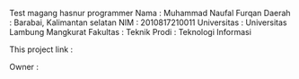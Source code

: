 Test magang hasnur programmer
Nama : Muhammad Naufal Furqan
Daerah : Barabai, Kalimantan selatan
NIM : 2010817210011
Universitas : Universitas Lambung Mangkurat
Fakultas : Teknik
Prodi : Teknologi Informasi

This project link : 

Owner :
